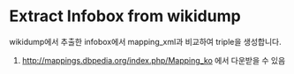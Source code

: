 # Extract Infobox from wikidump

wikidump에서 추출한 infobox에서 mapping_xml과 비교하여 triple을 생성합니다.

1) http://mappings.dbpedia.org/index.php/Mapping_ko 에서 다운받을 수 있음